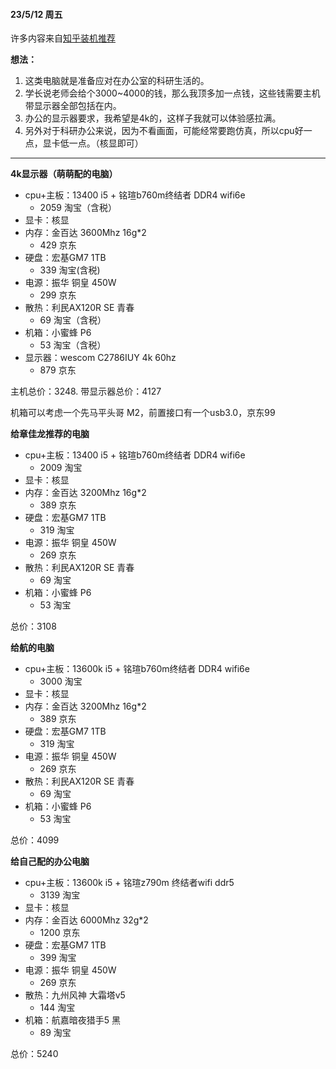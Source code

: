#### 23/5/12 周五

许多内容来自[知乎装机推荐](https://www.zhihu.com/tardis/bd/art/217881116?source_id=1001)

**想法：**
1. 这类电脑就是准备应对在办公室的科研生活的。
2. 学长说老师会给个3000~4000的钱，那么我顶多加一点钱，这些钱需要主机带显示器全部包括在内。
3. 办公的显示器要求，我希望是4k的，这样子我就可以体验感拉满。
4. 另外对于科研办公来说，因为不看画面，可能经常要跑仿真，所以cpu好一点，显卡低一点。（核显即可）

---

**4k显示器（萌萌配的电脑）**
- cpu+主板：13400 i5 + 铭瑄b760m终结者 DDR4 wifi6e
  - 2059 淘宝（含税）
- 显卡：核显
- 内存：金百达 3600Mhz 16g*2
  - 429 京东
- 硬盘：宏基GM7 1TB
  - 339 淘宝(含税)
- 电源：振华 铜皇 450W 
  - 299 京东
- 散热：利民AX120R SE 青春
  - 69 淘宝（含税）
- 机箱：小蜜蜂 P6
  - 53 淘宝（含税）
- 显示器：wescom  C2786IUY 4k 60hz
  - 879 京东


主机总价：3248.
带显示器总价：4127


机箱可以考虑一个先马平头哥 M2，前置接口有一个usb3.0，京东99

**给章佳龙推荐的电脑**
- cpu+主板：13400 i5 + 铭瑄b760m终结者 DDR4 wifi6e
  - 2009 淘宝
- 显卡：核显
- 内存：金百达 3200Mhz 16g*2
  - 389 京东
- 硬盘：宏基GM7 1TB
  - 319 淘宝
- 电源：振华 铜皇 450W 
  - 269 京东
- 散热：利民AX120R SE 青春
  - 69 淘宝
- 机箱：小蜜蜂 P6
  - 53 淘宝

总价：3108

**给航的电脑**
- cpu+主板：13600k i5 + 铭瑄b760m终结者 DDR4 wifi6e
  - 3000 淘宝
- 显卡：核显
- 内存：金百达 3200Mhz 16g*2
  - 389 京东
- 硬盘：宏基GM7 1TB
  - 319 淘宝
- 电源：振华 铜皇 450W 
  - 269 京东
- 散热：利民AX120R SE 青春
  - 69 淘宝
- 机箱：小蜜蜂 P6
  - 53 淘宝

总价：4099

**给自己配的办公电脑**
- cpu+主板：13600k i5 + 铭瑄z790m 终结者wifi ddr5
  - 3139 淘宝
- 显卡：核显
- 内存：金百达 6000Mhz 32g*2
  - 1200 京东
- 硬盘：宏基GM7 1TB
  - 399 淘宝
- 电源：振华 铜皇 450W 
  - 269 京东
- 散热：九州风神 大霜塔v5
  - 144 淘宝
- 机箱：航嘉暗夜猎手5 黑
  - 89 淘宝

总价：5240